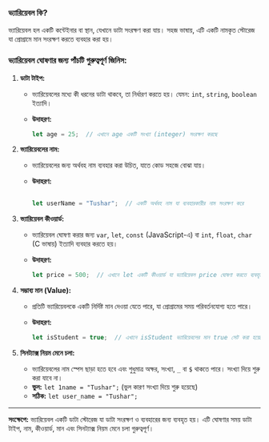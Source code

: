 ### **ভ্যারিয়েবল কি?**

ভ্যারিয়েবল হল একটি কন্টেইনার বা স্থান, যেখানে ডাটা সংরক্ষণ করা যায়। সহজ ভাষায়, এটি একটি নামকৃত স্টোরেজ যা প্রোগ্রামে মান সংরক্ষণ করতে ব্যবহার করা হয়।

### **ভ্যারিয়েবল ঘোষণার জন্য পাঁচটি গুরুত্বপূর্ণ জিনিস:**

1. **ডাটা টাইপ:**
    - ভ্যারিয়েবলের মধ্যে কী ধরনের ডাটা থাকবে, তা নির্ধারণ করতে হয়। যেমন: `int`, `string`, `boolean` ইত্যাদি।
    - **উদাহরণ:**
        
        ```jsx
        let age = 25;  // এখানে age একটি সংখ্যা (integer) সংরক্ষণ করছে
        ```
        
2. **ভ্যারিয়েবলের নাম:**
    - ভ্যারিয়েবলের জন্য অর্থবহ নাম ব্যবহার করা উচিত, যাতে কোড সহজে বোঝা যায়।
    - **উদাহরণ:**
        
        ```jsx
        
        let userName = "Tushar";  // একটি অর্থবহ নাম যা ব্যবহারকারীর নাম সংরক্ষণ করে
        ```
        
3. **ভ্যারিয়েবল কীওয়ার্ড:**
    - ভ্যারিয়েবল ঘোষণা করার জন্য `var`, `let`, `const` (JavaScript-এ) বা `int`, `float`, `char` (C ভাষায়) ইত্যাদি ব্যবহার করতে হয়।
    - **উদাহরণ:**
        
        ```jsx
        let price = 500;  // এখানে let একটি কীওয়ার্ড যা ভ্যারিয়েবল price ঘোষণা করতে ব্যবহৃত হয়েছে।
        ```
        
4. **সম্ভাব্য মান (Value):**
    - প্রতিটি ভ্যারিয়েবলকে একটি নির্দিষ্ট মান দেওয়া যেতে পারে, যা প্রোগ্রামের সময় পরিবর্তনযোগ্য হতে পারে।
    - **উদাহরণ:**
        
        ```jsx
        let isStudent = true;  // এখানে isStudent ভ্যারিয়েবলের মান true সেট করা হয়েছে।
        ```
        
5. **সিনট্যাক্স নিয়ম মেনে চলা:**
    - ভ্যারিয়েবলের নাম স্পেস ছাড়া হতে হবে এবং শুধুমাত্র অক্ষর, সংখ্যা, `_` বা `$` থাকতে পারে। সংখ্যা দিয়ে শুরু করা যাবে না।
    - **ভুল:** `let 1name = "Tushar";` (ভুল কারণ সংখ্যা দিয়ে শুরু হয়েছে)
    - **সঠিক:** `let user_name = "Tushar";`

---

**সংক্ষেপে:** ভ্যারিয়েবল একটি ডাটা স্টোরেজ যা ডাটা সংরক্ষণ ও ব্যবহারের জন্য ব্যবহৃত হয়। এটি ঘোষণার সময় ডাটা টাইপ, নাম, কীওয়ার্ড, মান এবং সিনট্যাক্স নিয়ম মেনে চলা গুরুত্বপূর্ণ।
